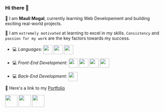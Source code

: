 ### Hi there 👋

📌 I am **Mauli Mogal**, currently learning Web Developement and building exciting real-world projects.

📌 I am `extremely motivated` at learning to excel in my skills. `Consistency` and `passion for my work` are the key factors towards my success.

- 💻 *Languages:*  <img align="center" height="30" src="https://img.icons8.com/color/144/000000/javascript.png"/> <img align="center" height="30" src="https://img.icons8.com/ultraviolet/480/000000/react.png"/> <img align="center" height="30" src="https://user-images.githubusercontent.com/69760792/121766706-a67ec180-cb71-11eb-923d-69fc323bafa4.png"/>

 - 💻 *Front-End Development:* <img align="center" height="30" src="https://img.icons8.com/color/144/000000/html-5.png"/> <img align="center" height="30" src="https://img.icons8.com/color/144/000000/css3.png"/> <img align="center" height="30" src="https://img.icons8.com/color/144/000000/javascript.png"/> <img align="center" height="30" src="https://img.icons8.com/ultraviolet/480/000000/react.png"/>

 - 💻 *Back-End Development:*  <img align="center" height="30" src="https://user-images.githubusercontent.com/69760792/121766706-a67ec180-cb71-11eb-923d-69fc323bafa4.png"/>

📌 Here's a link to my [Portfolio](https://www.maulimogal.com/)

[<img align="center" height="40" src="https://img.icons8.com/color/48/000000/hot-article.png"/>](https://hashnode.com/@MauliMogal)
[<img align="center" height="40" src="https://img.icons8.com/color/144/000000/linkedin.png"/>](https://www.linkedin.com/in/dnyaneshwarmogal/)
[<img align="center" height="40" src="https://img.icons8.com/fluent/144/000000/twitter.png"/>](https://twitter.com/MauliMogal)
